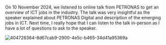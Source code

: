 On 10 November 2024, we listened to online talk from PETRONAS to get an overview of ICT jobs in the industry. 
The talk was very insightful as the speaker explained about PETRONAS Digital and description of the emerging jobs in ICT. 
Next time, I really hope that I can listen to the talk in-person as I have a lot of questions to ask to the speaker.

![404726364-8d67cab9-2900-4e5c-b465-34d41a95369a](https://github.com/user-attachments/assets/6e8c3f28-a328-458f-ae80-86fcbd7872ae)
